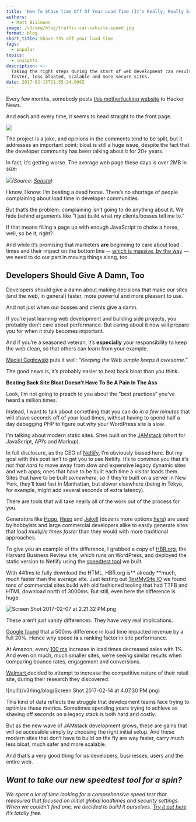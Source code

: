 ```yaml
---
title: 'How To Shave time Off Of Your Load Time (It’s Really, Really Easy)'
authors:
  - Matt Biilmann
image: /v3/img/blog/traffic-car-vehicle-speed.jpg
format: blog
short_title: Shave 73% off your load time
tags:
  - popular
topics:
  - insights
description: >-
  Taking the right steps during the start of web development can result in
  faster, less bloated, scalable and more secure sites.
date: 2017-02-15T21:55:24.000Z
---
```


Every few months, somebody posts [this motherfucking website](http://motherfuckingwebsite.com/) to Hacker News.

And each and every time, it seems to head straight to the front page.

![](https://lh3.googleusercontent.com/449T54bifZrHXIqmfo5aP3UKK4HoLjtAur8PpLNs-49wtDUEDC_Wwb88bGHEHB8B4LVFhRceNLyu_LHYeIbn5z2W2acxmukTCLHlIiCKoFFx0V5vkXaD04ntAq2mn6r77ftB9dg3)

The project is a joke, and opinions in the comments tend to be split, but it addresses an important point: bloat is still a huge issue, despite the fact that the developer community has been talking about it for 20\+ years.

In fact, it’s getting worse. The average web page these days is over 2MB in size:

![](https://lh4.googleusercontent.com/SOytf9NGmBhhxXtRg5N2fu6PA47_iEsDPLnfhRmUZaFP5i0ac8wi-j1gWgX_rrMVDzq0rxDo8HYFyWkf_hTLK1dgFhpyEPzz0VPzqHFZpoHkGOR_pE3Rr0rpXAtyngz-LDZjza99)*(Source: [Soasta](https://www.soasta.com/blog/page-bloat-average-web-page-2-mb/))*

I know, I know: I’m beating a dead horse. There’s no shortage of people complaining about load time in developer communities.

But that’s the problem: complaining isn’t going to do anything about it. We hide behind arguments like “I just build what my clients/bosses tell me to.”

If that means filling a page up with enough JavaScript to choke a horse, well, so be it, right?

And while it’s promising that marketers **are** beginning to care about load times and their impact on the bottom line -- [which is massive, by the way](https://blog.kissmetrics.com/loading-time/) — we need to do our part in moving things along, too.

## **Developers Should Give A Damn, Too**

Developers should give a damn about making decisions that make our sites (and the web, in general) faster, more powerful and more pleasant to use.

And not just when our bosses and clients give a damn.

If you’re just learning web development and building side projects, you probably don’t care about performance. But caring about it now will prepare you for when it truly becomes important.

And if you’re a seasoned veteran, it’s **especially** your responsibility to keep the web clean, so that others can learn from your example.

[Maciej Cegłowski](http://idlewords.com/talks/website_obesity.htm) puts it well: *“Keeping the Web simple keeps it awesome.”*

The good news is, it’s probably easier to beat back bloat than you think.

**Beating Back Site Bloat Doesn’t Have To Be A Pain In The Ass**

Look, I’m not going to preach to you about the “best practices” you’ve heard a million times.

Instead, I want to talk about something that you can do *in a few minutes* that will shave seconds off of your load times, without having to spend half a day debugging PHP to figure out why your WordPress site is slow.

I’m talking about modern static sites. Sites built on the [JAMstack](https://jamstack.org/) (short for JavaScript, API’s and Markup).

In full disclosure, as the CEO of [Netlify](https://www.netlify.com/), I’m obviously biased here. But my goal with this post isn’t to get you to use Netlify. It’s to convince you that *it’s not that hard* to move away from slow and expensive legacy dynamic sites and web apps; ones that have to be built each time a visitor loads them. Sites that have to be built *somewhere*, so if they’re built on a server in New York, they’ll load fast in Manhattan, but slower elsewhere (being in Tokyo, for example, might add several seconds of extra latency).

There are tools that will take nearly all of the work out of the process for you.

Generators like [Hugo](https://gohugo.io/), [Hexo](https://hexo.io/) and [Jekyll](https://jekyllrb.com/) (dozens more options [here](https://www.staticgen.com/)) are used by hobbyists and large commercial developers alike to easily generate sites that load *multiple times faster* than they would with more traditional approaches.

To give you an example of the difference, I grabbed a copy of [HBR.org](https://hbr.org/), the Harvard Business Review site, which runs on WordPress, and deployed the static version to Netlify using the [speedtest tool](https://testmysite.io) we built.

With 441ms to fully download the HTML, HBR.org is** already **much, much faster than the average site. Just testing out [TestMySite.IO](http://testmysite.io) we found tons of commercial sites build with old fashioned tooling that had TTFB and HTML download north of 3000ms. But still, even here the difference is huge:

![Screen Shot 2017-02-07 at 2.21.32 PM.png](https://lh3.googleusercontent.com/3W2SPu2Y2G_zHVAh1Kt6lL0yeBpgz1OmPMpwgGKAlWhVASTYWXmGL2OXecR3cZU9msh0hoRSdB2HteeG9R9ecdFtz6T6snspIiDcvM_Iq9Sxakcnvk4eGvVRdZClWwB39TztiXp1)

These aren’t just vanity differences. They have very real implications.

[Google found](http://www.svennerberg.com/2008/12/page-load-times-vs-conversion-rates/) that a 500ms difference in load time impacted revenue by a full 20%. Hence why speed **is** a ranking factor in site performance.

At Amazon, every [100 ms](http://blog.gigaspaces.com/amazon-found-every-100ms-of-latency-cost-them-1-in-sales/) increase in load times decreased sales with 1%. And even on much, much smaller sites, we’re seeing similar results when comparing bounce rates, engagement and conversions.

 [Walmart ](http://www.globaldots.com/how-website-speed-affects-conversion-rates/)decided to attempt to increase the competitive nature of their retail site, during their research they discovered: 

![null](/v3/img/blog/Screen Shot 2017-02-14 at 4.07.30 PM.png)

This kind of data reflects the struggle that development teams face trying to optimize these metrics. Sometimes spending years trying to achieve as shaving off seconds on a legacy stack is both hard and costly.

But as the new wave of JAMstack development grows, these are gains that will be accessible simply by choosing the right initial setup. And these modern sites that don’t have to build on the fly are way faster, carry much less bloat, much safer and  more scalable.

And that’s a very good thing for us developers, businesses, users and the entire web.

## *Want to take our new speedtest tool for a spin?*

*We spent a lot of time looking for a comprehensive speed test that measured that focused on Initial global loadtimes and security settings. When we couldn’t find one, we decided to build it ourselves. [Try it out here](https://testmysite.io) it’s totally free.*
